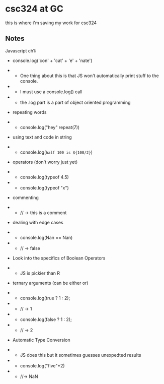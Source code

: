 # csc324 at GC

this is where i'm saving my work for csc324

## Notes

Javascript ch1:

 - console.log('con' + 'cat' + 'e' + 'nate')

 - - One thing about this is that JS won't automatically print stuff to the console.
 - - I must use a console.log() call
 - - the .log part is a part of object oriented programming

 - repeating words
 - - console.log("hey" repeat(7))

 - using text and code in string
 - - console.log(`half 100 is ${100/2}`)

 - operators (don't worry just yet)
 - - console.log(typeof 4.5)
 - - console.log(typeof "x")

 - commenting
 - - // -> this is a comment

 - dealing with edge cases
 - - console.log(Nan == Nan)
 - - // -> false

 - Look into the specifics of Boolean Operators
 - - JS is pickier than R

 - ternary arguments (can be either or)
 - - console.log(true ? 1 : 2);
 - - // -> 1
 - - console.log(false ? 1 : 2);
 - - // -> 2

 - Automatic Type Conversion
 - - JS does this but it sometimes guesses unexpedted results
 - - console.log("five"*2)
 - - //-> NaN

